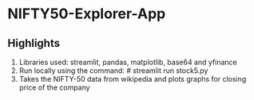 # NIFTY50-Explorer-App

## Highlights
1. Libraries used: streamlit, pandas, matplotlib, base64 and yfinance
2. Run locally using the command: # streamlit run stock5.py
3. Takes the NIFTY-50 data from wikipedia and plots graphs for closing price of the company 
